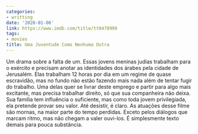 ```yaml
---
categories:
- writting
date: '2020-01-06'
link: https://www.imdb.com/title/tt0478999
tags:
- movies
title: Uma Juventude Como Nenhuma Outra
---
```


Um drama sobre a falta de um. Essas jovens meninas judias trabalham para o exército e precisam anotar as identidades dos árabes pela cidade de Jerusalém. Elas trabalham 12 horas por dia em um regime de quase escravidão, mas no fundo não estão fazendo mais nada além de tentar fugir do trabalho. Uma delas quer se livrar deste emprego e partir para algo mais excitante, mas precisa trabalhar direito, só que sua companheira não deixa. Sua família tem influência o suficiente, mas como toda jovem privilegiada, ela pretende provar seu valor. Até desistir, é claro. As atuações desse filme são mornas, na maior parte do tempo perdidas. Exceto pelos diálogos que marcam ritmo, mas não chegam a valer ouvi-los. É simplesmente texto demais para pouca substância.